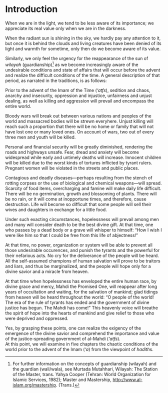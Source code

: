 Introduction
============

When we are in the light, we tend to be less aware of its importance; we
appreciate its real value only when we are in the darkness.

When the radiant sun is shining in the sky, we hardly pay any attention
to it, but once it is behind the clouds and living creatures have been
denied of its light and warmth for sometime, only then do we become
aware of its value.

Similarly, we only feel the urgency for the reappearance of the sun of
*wilayah* (guardianship)[^1] as we become increasingly aware of the
undesirable conditions and state of affairs that will occur before the
advent and realize the difficult conditions of the time. A general
description of that period, as narrated in the traditions, is as
follows:

Prior to the advent of the Imam of the Time (*‘atfs*), sedition and
chaos, anarchy and insecurity, oppression and injustice, unfairness and
unjust dealing, as well as killing and aggression will prevail and
encompass the entire world.

Bloody wars will break out between various nations and peoples of the
world and massacred bodies will be strewn everyhere. Unjust killing will
reach such a proportion that there will be no home or family that will
not have lost one or many loved ones. On account of wars, two out of
every three men and youth will be killed.

Personal and financial security will be greatly diminished, rendering
the roads and highways unsafe. Fear, dread and anxiety will become
widespread while early and untimely deaths will increase. Innocent
children will be killed due to the worst kinds of tortures inflicted by
tyrant rulers. Pregnant women will be violated in the streets and public
places.

Contagious and deadly diseases—perhaps resulting from the stench of
rotting corpses or the use of biological and chemical weapons—will
spread. Scarcity of food items, overcharging and famine will make daily
life difficult. There will be no germination, growth and blossoming of
plants. There will be no rain, or it will come at inopportune times, and
therefore, cause destruction. Life will become so difficult that some
people will sell their wives and daughters in exchange for a little
food.

Under such exacting circumstances, hopelessness will prevail among men
and many will consider death to be the best divine gift. At that time,
one who passes by a dead body or a grave will whisper to himself: “How I
wish I were like him so that I could be free from this life of
abjectness!”

At that time, no power, organization or system will be able to prevent
all those undesirable occurences, and punish the tyrants and the
powerful for their nefarious acts. No cry for the deliverance of the
people will be heard. All the self-assumed champions of human salvation
will prove to be traitors and liars, and thus be marginalized, and the
people will hope only for a divine savior and a miracle from heaven.

At that time when hopelessness has enveloped the entire human race, by
divine grace and mercy, Mahdi the Promised One, will reappear after long
years of occultation and waiting, for the salvation of mankind; glad
tidings from heaven will be heard throughout the world: “O people of the
world! The era of the rule of tyrants has ended and the government of
divine justice has begun. The Mahdi has come!” This heavenly voice will
breathe the spirit of hope into the hearts of mankind and give relief to
those who were deprived and oppressed.

Yes, by grasping these points, one can realize the exigency of the
emergence of the divine savior and comprehend the importance and value
of the justice-spreading government of al-Mahdi (*‘atfs*).  
 At this point, we will examine in five chapters the chaotic conditions
of the world prior to the advent of the Imam (*‘a*) from the viewpoint
of *hadith*s.

[^1]: For further information on the concepts of guardianship (wilayah)
and the guardian (wali/wala), see Murtada Mutahhari, Wilayah: The
Station of the Master, trans. Yahya Cooper (Tehran: World Organization
for Islamic Services, 1982); Master and Mastership,
http://www.al-islam.org/mastership. (Trans.)


